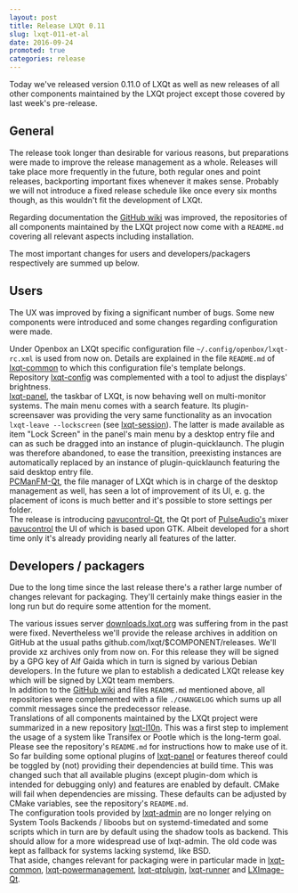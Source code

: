 ```yaml
---
layout: post
title: Release LXQt 0.11
slug: lxqt-011-et-al
date: 2016-09-24
promoted: true
categories: release
---
```


Today we've released version 0.11.0 of LXQt as well as new releases of all other components maintained by the LXQt project except those covered by last week's pre-release.  


## General

The release took longer than desirable for various reasons, but preparations were made to improve the release management as a whole. Releases will take place more frequently in the future, both regular ones and point releases, backporting important fixes whenever it makes sense. Probably we will not introduce a fixed release schedule like once every six months though, as this wouldn't fit the development of LXQt.  

Regarding documentation the [GitHub wiki](https://github.com/lxqt/lxqt/wiki) was improved, the repositories of all components maintained by the LXQt project now come with a `README.md` covering all relevant aspects including installation.  

The most important changes for users and developers/packagers respectively are summed up below.  

## Users

The UX was improved by fixing a significant number of bugs. Some new components were introduced and some changes regarding configuration were made.  

Under Openbox an LXQt specific configuration file `~/.config/openbox/lxqt-rc.xml` is used from now on. Details are explained in the file `README.md` of [lxqt-common](https://github.com/lxqt/lxqt-common#lxqt-specific-configuration-of-window-manager-openbox) to which this configuration file's template belongs.  
Repository [lxqt-config](https://github.com/lxqt/lxqt-config) was complemented with a tool to adjust the displays' brightness.  
[lxqt-panel](https://github.com/lxqt/lxqt-panel), the taskbar of LXQt, is now behaving well on multi-monitor systems. The main menu comes with a search feature. Its plugin-screensaver was providing the very same functionality as an invocation `lxqt-leave --lockscreen` (see [lxqt-session](https://github.com/lxqt/lxqt-session)). The latter is made available as item "Lock Screen" in the panel's main menu by a desktop entry file and can as such be dragged into an instance of plugin-quicklaunch. The plugin was therefore abandoned, to ease the transition, preexisting instances are automatically replaced by an instance of plugin-quicklaunch featuring the said desktop entry file.  
[PCManFM-Qt](https://github.com/lxqt/pcmanfm-qt), the file manager of LXQt which is in charge of the desktop management as well, has seen a lot of improvement of its UI, e. g. the placement of icons is much better and it's possible to store settings per folder.  
The release is introducing [pavucontrol-Qt](https://github.com/lxqt/pavucontrol-qt), the Qt port of [PulseAudio's](https://www.freedesktop.org/wiki/Software/PulseAudio) mixer [pavucontrol](https://freedesktop.org/software/pulseaudio/pavucontrol) the UI of which is based upon GTK. Albeit developed for a short time only it's already providing nearly all features of the latter.  

## Developers / packagers

Due to the long time since the last release there's a rather large number of changes relevant for packaging. They'll certainly make things easier in the long run but do require some attention for the moment.  

The various issues server [downloads.lxqt.org](https://downloads.lxqt.org) was suffering from in the past were fixed. Nevertheless we'll provide the release archives in addition on GitHub at the usual paths github.com/lxqt/$COMPONENT/releases. We'll provide xz archives only from now on. For this release they will be signed by a GPG key of Alf Gaida which in turn is signed by various Debian developers. In the future we plan to establish a dedicated LXQt release key which will be signed by LXQt team members.  
In addition to the [GitHub wiki](https://github.com/lxqt/lxqt/wiki) and files `README.md` mentioned above, all repositories were complemented with a file `./CHANGELOG` which sums up all commit messages since the predecessor release.  
Translations of all components maintained by the LXQt project were summarized in a new repository [lxqt-l10n](https://github.com/lxqt/lxqt-l10n). This was a first step to implement the usage of a system like Transifex or Pootle which is the long-term goal. Please see the repository's `README.md` for instructions how to make use of it.  
So far building some optional plugins of [lxqt-panel](https://github.com/lxqt/lxqt-panel) or features thereof could be toggled by (not) providing their dependencies at build time. This was changed such that all available plugins (except plugin-dom which is intended for debugging only) and features are enabled by default. CMake will fail when dependencies are missing. These defaults can be adjusted by CMake variables, see the repository's `README.md`.  
The configuration tools provided by [lxqt-admin](https://github.com/lxqt/lxqt-admin) are no longer relying on System Tools Backends / liboobs but on systemd-timedated and some scripts which in turn are by default using the shadow tools as backend. This should allow for a more widespread use of lxqt-admin. The old code was kept as fallback for systems lacking systemd, like BSD.  
That aside, changes relevant for packaging were in particular made in [lxqt-common](https://github.com/lxqt/lxqt-common), [lxqt-powermanagement](https://github.com/lxqt/lxqt-powermanagement), [lxqt-qtplugin](https://github.com/lxqt/lxqt-qtplugin), [lxqt-runner](https://github.com/lxqt/lxqt-runner) and [LXImage-Qt](https://github.com/lxqt/lximage-qt).  

